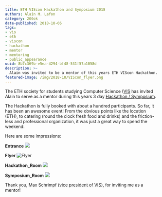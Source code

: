 ```yaml
---
title: ETH VIScon Hackathon and Symposium 2018
authors: Alain M. Lafon
category: 200ok
date-published: 2018-10-06
tags: 
- vis
- eth
- viscon
- hackathon
- mentor
- mentoring
- public_appearance
uuid: 8b7c369b-e5ea-4294-bf48-531f57a1058d
description: >-
  Alain was invited to be a mentor of this years ETH VIScon Hackathon.
featured-image: /img/2018-10/VIScon_flyer.png
---
```

The ETH society for students studying Computer Science
([VIS](https://vis.ethz.ch/en/current/home/) has invited Alain to
serve as a mentor during this years 3 day [Hackathon / Symposium](https://viscon.vis.ethz.ch/).

The Hackathon is fully booked with about a hundred participants. So
far, it has been an awesome event! From the obvious points like the
location (ETH), to catering (round the clock fresh food and drinks) and
the friction-less and professional organization, it was just a great
way to spend the weekend.

Here are some impressions:

**Entrance**
<a href="/img/2018-10/VIScon_banner.jpg"><img src="/img/2018-10/VIScon_banner_small.jpg" /></a>

**Flyer**
![Flyer](/img/2018-10/VIScon_flyer.png)

**Hackathon_Room**
<a href="/img/2018-10/VIScon_hackathon_room.jpg"><img src="/img/2018-10/VIScon_hackathon_room_small.jpg" /></a>

**Symposium_Room**
<a href="/img/2018-10/VIScon_symposium_room.jpg"><img src="/img/2018-10/VIScon_symposium_room_small.jpg" /></a>

Thank you, Max Schrimpf ([vice president of VIS](https://vis.ethz.ch/de/about/board/current)), for inviting me as a mentor!

